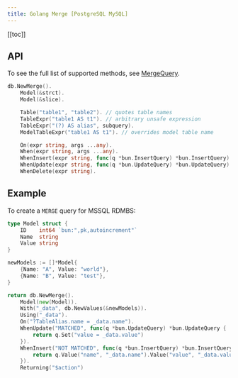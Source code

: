 ```yaml
---
title: Golang Merge [PostgreSQL MySQL]
---
```


<CoverImage title="Golang Merge PostgreSQL MySQL" />

[[toc]]

## API

To see the full list of supported methods, see [MergeQuery](https://pkg.go.dev/github.com/uptrace/bun#MergeQuery).

```go
db.NewMerge().
	Model(&strct).
	Model(&slice).

	Table("table1", "table2"). // quotes table names
	TableExpr("table1 AS t1"). // arbitrary unsafe expression
	TableExpr("(?) AS alias", subquery).
	ModelTableExpr("table1 AS t1"). // overrides model table name

    On(expr string, args ...any).
    When(expr string, args ...any).
    WhenInsert(expr string, func(q *bun.InsertQuery) *bun.InsertQuery).
    WhenUpdate(expr string, func(q *bun.UpdateQuery) *bun.UpdateQuery).
    WhenDelete(expr string).
```

## Example

To create a `MERGE` query for MSSQL RDMBS:

```go
type Model struct {
	ID    int64 `bun:",pk,autoincrement"`
	Name  string
	Value string
}

newModels := []*Model{
	{Name: "A", Value: "world"},
	{Name: "B", Value: "test"},
}

return db.NewMerge().
	Model(new(Model)).
	With("_data", db.NewValues(&newModels)).
	Using("_data").
	On("?TableAlias.name = _data.name").
	WhenUpdate("MATCHED", func(q *bun.UpdateQuery) *bun.UpdateQuery {
		return q.Set("value = _data.value")
	}).
	WhenInsert("NOT MATCHED", func(q *bun.InsertQuery) *bun.InsertQuery {
		return q.Value("name", "_data.name").Value("value", "_data.value")
	}).
	Returning("$action")
```

